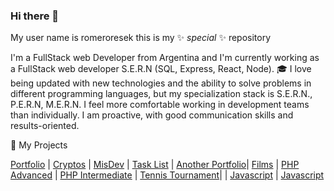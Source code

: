 ### Hi there 👋

My user name is romeroresek this is my ✨ _special_ ✨ repository<br>

I'm a FullStack web Developer from Argentina and I'm currently working as a FullStack web developer S.E.R.N (SQL, Express, React, Node).
🎓
I love being updated with new technologies and the ability to solve problems in different programming languages, but my specialization stack is S.E.R.N., P.E.R.N, M.E.R.N.
I feel more comfortable working in development teams than individually. I am proactive, with good communication skills and results-oriented.

💼 My Projects

[Portfolio](https://juanromero.ar) | [Cryptos](https://criptos.portafolio.ar) | [MisDev](https://misdev.juanromero.ar) | [Task List](https://task.juanromero.ar) | [Another Portfolio](https://portafolio.juanromero.ar)| [Films](https://peliculas.juanromero.ar) | [PHP Advanced](https://portafolio.ar/php_avanzado_utn/) | [PHP Intermediate](https://portafolio.ar/php_intermedio_utn/noticias.php) | [Tennis Tournament](https://torneito.com.ar/)| | [Javascript](https://portafolio.ar/javascript_utn/) | [Javascript](https://portafolio.ar/intro_siliconMisiones/)
